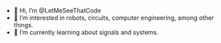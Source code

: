 - 👋 Hi, I’m @LetMeSeeThatCode
- 👀 I’m interested in robots, circuits, computer engineering, among other things.
- 🌱 I’m currently learning about signals and systems.

<!---
LetMeSeeThatCode/LetMeSeeThatCode is a ✨ special ✨ repository because its `README.md` (this file) appears on your GitHub profile.
You can click the Preview link to take a look at your changes.
--->
